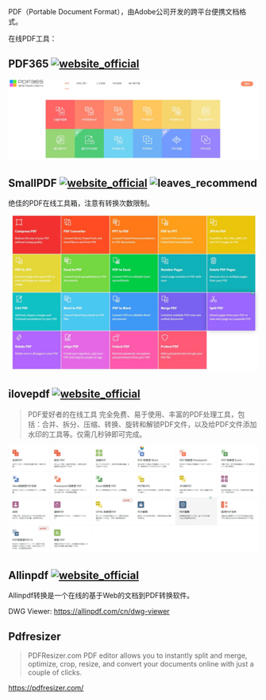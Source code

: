 >
PDF（Portable Document Format），由Adobe公司开发的跨平台便携文档格式。

在线PDF工具：

## PDF365 [![website_official](https://gitbook07.oss-cn-hangzhou.aliyuncs.com/website_official.svg)](https://www.pdf365.cn/)

![PDF365](../../.gitbook/assets/z-study-office-pdf-online-pdf365.JPG)

## SmallPDF [![website_official](https://gitbook07.oss-cn-hangzhou.aliyuncs.com/website_official.svg)](https://smallpdf.com/) ![leaves_recommend](https://gitbook07.oss-cn-hangzhou.aliyuncs.com/leaves_rec.svg)

绝佳的PDF在线工具箱，注意有转换次数限制。

![SmallPDF](../../.gitbook/assets/z-study-office-pdf-online-smallpdf.JPG)

## ilovepdf [![website_official](https://gitbook07.oss-cn-hangzhou.aliyuncs.com/website_official.svg)](https://www.ilovepdf.com/zh-cn)

> PDF爱好者的在线工具
完全免费、易于使用、丰富的PDF处理工具，包括：合并、拆分、压缩、转换、旋转和解锁PDF文件，以及给PDF文件添加水印的工具等。仅需几秒钟即可完成。

![ilovepdf ](../../.gitbook/assets/z-study-office-pdf-online-ilovepdf.JPG)

## Allinpdf  [![website_official](https://gitbook07.oss-cn-hangzhou.aliyuncs.com/website_official.svg)](https://allinpdf.com/)

Allinpdf转换是一个在线的基于Web的文档到PDF转换软件。

DWG Viewer: https://allinpdf.com/cn/dwg-viewer

## Pdfresizer

> PDFResizer.com PDF editor allows you to instantly split and merge, optimize, crop, resize, and convert your documents online with just a couple of clicks.

https://pdfresizer.com/